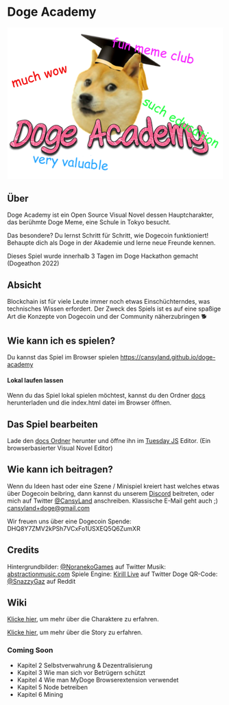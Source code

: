 
# Doge Academy

![Doge Academy Banner](https://github.com/CansyLand/doge-academy/blob/main/wiki/doge-academy-banner.png "Doge Academy Banner")

## Über
Doge Academy ist ein Open Source Visual Novel dessen Hauptcharakter, das berühmte Doge Meme, eine Schule in Tokyo besucht.


Das besondere? Du lernst Schritt  für Schritt, wie Dogecoin funktioniert!
Behaupte dich als Doge in der Akademie und lerne neue Freunde kennen.

Dieses Spiel wurde innerhalb 3 Tagen im Doge Hackathon gemacht (Dogeathon 2022)

## Absicht

Blockchain ist für viele Leute immer noch etwas Einschüchterndes, was technisches Wissen erfordert.
Der Zweck des Spiels ist es auf eine spaßige Art die Konzepte von Dogecoin und der Community näherzubringen 🐕

## Wie kann ich es spielen?
Du kannst das Spiel im Browser spielen <a href="https://cansyland.github.io/doge-academy" target="_blank">https://cansyland.github.io/doge-academy</a> 

#### Lokal laufen lassen
Wenn du das Spiel lokal spielen möchtest, kannst du den Ordner [docs](https://github.com/CansyLand/doge-academy/tree/main/docs "docs") herunterladen und die index.html datei im Browser öffnen.

## Das Spiel bearbeiten
Lade den [docs Ordner](https://github.com/CansyLand/doge-academy/tree/main/docs "docs Ordner") herunter und öffne ihn im [Tuesday JS](https://kirilllive.github.io/tuesday-js/ "Tuesday JS") Editor. (Ein browserbasierter Visual Novel Editor)

## Wie kann ich beitragen?
Wenn du Ideen hast oder eine Szene / Minispiel kreiert hast welches etwas über Dogecoin beibring, dann kannst du unserem [Discord](https://discord.gg/yGUHYDzybR "Discord Invite") beitreten, oder mich auf Twitter [@CansyLand](https://twitter.com/CansyLand "@CansyLand") anschreiben.
Klassische E-Mail geht auch ;) cansyland+doge@gmail.com

Wir freuen uns über eine Dogecoin Spende: DHQ8Y7ZMV2kPSh7VCxFo1USXEQ5Q6ZumXR

## Credits
Hintergrundbilder: [@NoranekoGames](https://twitter.com/NoranekoGames "@NoranekoGames") auf Twitter
Musik: [abstractionmusic.com](http://abstractionmusic.com/ "abstractionmusic.com")
Spiele Engine: [Kirill Live](https://twitter.com/Kirill_Live_ "Kirill Live") auf Twitter
Doge QR-Code: [@SnazzyGaz](https://www.reddit.com/r/dogecoin/comments/7k71zn/post_your_receiving_address_for_a_custom_qr_code/ "@SnazzyGaz") auf Reddit

## Wiki

[Klicke hier](https://github.com/CansyLand/doge-academy/wiki/Characters), um mehr über die Charaktere zu erfahren.

[Klicke hier](https://github.com/CansyLand/doge-academy/wiki/Story), um mehr über die Story zu erfahren.


### Coming Soon

- Kapitel 2 Selbstverwahrung & Dezentralisierung 
- Kapitel 3 Wie man sich vor Betrügern schützt 
- Kapitel 4 Wie man MyDoge Browserextension verwendet
- Kapitel 5 Node betreiben 
- Kapitel 6 Mining 
